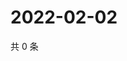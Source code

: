 # 2022-02-02

共 0 条

<!-- BEGIN WEIBO -->
<!-- 最后更新时间 Wed Feb 02 2022 01:17:22 GMT+0800 (China Standard Time) -->

<!-- END WEIBO -->
